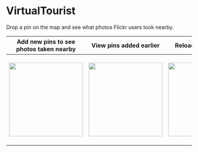 # VirtualTourist
Drop a pin on the map and see what photos Flickr users took nearby.

Add new pins to see photos taken nearby | View pins added earlier | Reload saved photos
:-------------------------:|:-------------------------:|:-------------------------:
  <img src="https://user-images.githubusercontent.com/58611737/137351939-0c799773-0282-4e36-99ba-a3685e65c44f.gif" width="200"/>  |  <img src="https://user-images.githubusercontent.com/58611737/137352214-8e177450-d4f9-4450-862b-7882dc727a47.gif" width="200"/>  |  <img src="https://user-images.githubusercontent.com/58611737/137352340-307d8c15-aae7-4a5d-92bd-21f1d6a15939.gif" width="200"/>  

